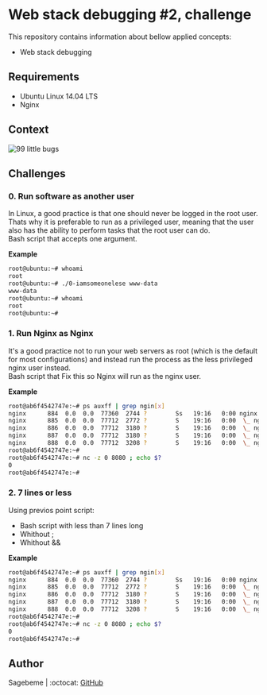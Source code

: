 # Web stack debugging #2, challenge
This repository contains information about bellow applied concepts:
* Web stack debugging

## Requirements
- Ubuntu Linux 14.04 LTS
- Nginx

## Context
![99 little bugs](https://s3.amazonaws.com/intranet-projects-files/holbertonschool-sysadmin_devops/287/99littlebugsinthecode-holberton.jpg)

## Challenges

###  0. Run software as another user
In Linux, a good practice is that one should never be logged in the root user.
Thats why it is preferable to run as a privileged user, meaning that the user
also has the ability to perform tasks that the root user can do.  
Bash script that accepts one argument.

**Example**
```bash wrap
root@ubuntu:~# whoami
root
root@ubuntu:~# ./0-iamsomeonelese www-data
www-data
root@ubuntu:~# whoami
root
root@ubuntu:~#
```

###  1. Run Nginx as Nginx
It's a good practice not to run your web servers as root (which is the default
for most configurations) and instead run the process as the less privileged
nginx user instead.  
Bash script that Fix this so Nginx will run as the nginx user.

**Example**
```bash wrap
root@ab6f4542747e:~# ps auxff | grep ngin[x]
nginx      884  0.0  0.0  77360  2744 ?        Ss   19:16   0:00 nginx: master process /usr/sbin/nginx
nginx      885  0.0  0.0  77712  2772 ?        S    19:16   0:00  \_ nginx: worker process
nginx      886  0.0  0.0  77712  3180 ?        S    19:16   0:00  \_ nginx: worker process
nginx      887  0.0  0.0  77712  3180 ?        S    19:16   0:00  \_ nginx: worker process
nginx      888  0.0  0.0  77712  3208 ?        S    19:16   0:00  \_ nginx: worker process
root@ab6f4542747e:~#
root@ab6f4542747e:~# nc -z 0 8080 ; echo $?
0
root@ab6f4542747e:~#
```

###  2. 7 lines or less
Using previos point script:
- Bash script with less than 7 lines long
- Whithout ;
- Whithout &&

**Example**
```bash wrap
root@ab6f4542747e:~# ps auxff | grep ngin[x]
nginx      884  0.0  0.0  77360  2744 ?        Ss   19:16   0:00 nginx: master process /usr/sbin/nginx
nginx      885  0.0  0.0  77712  2772 ?        S    19:16   0:00  \_ nginx: worker process
nginx      886  0.0  0.0  77712  3180 ?        S    19:16   0:00  \_ nginx: worker process
nginx      887  0.0  0.0  77712  3180 ?        S    19:16   0:00  \_ nginx: worker process
nginx      888  0.0  0.0  77712  3208 ?        S    19:16   0:00  \_ nginx: worker process
root@ab6f4542747e:~#
root@ab6f4542747e:~# nc -z 0 8080 ; echo $?
0
root@ab6f4542747e:~#
```

## Author
Sagebeme | :octocat: [GitHub](https://github.com/sagebeme)
